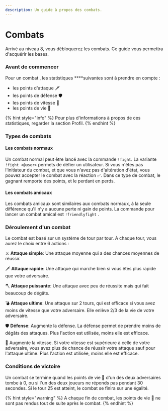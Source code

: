 ```yaml
---
description: Un guide à propos des combats.
---
```


# Combats

Arrivé au niveau 8, vous débloquerez les combats. Ce guide vous permettra d'acquérir les bases.

### Avant de commencer 

Pour un combat , les  statistiques ****suivantes sont à prendre en compte :

* les points d'attaque 🗡 
* les points de défense  🛡 
* les points de vitesse 🚀 
* les points de vie 💙 

{% hint style="info" %}
Pour plus d'informations à propos de ces statistiques, regarder la section Profil.
{% endhint %}

### Types de combats 

#### Les combats normaux

Un combat normal peut être lancé avec la commande `!fight`. La variante `!fight <@user>` permets de défier un utilisateur. Si vous n'êtes pas l'initiateur du combat, et que vous n'avez pas d'altération d'état, vous pouvez accepter le combat avec la réaction ✅. Dans ce type de combat, le gagnant remporte des points, et le perdant en perds.

#### Les combats amicaux 

Les combats amicaux sont similaires aux combats normaux, à la seule différence qu'il n’y a aucune perte ni gain de points. La commande pour lancer un combat amical est `!friendlyfight` .

### Déroulement d'un combat 

Le combat est basé sur un système de tour par tour. A chaque tour, vous aurez le choix entre 6 actions :

⚔  **Attaque simple**: Une attaque moyenne qui a des chances moyennes de réussir.

🗡  **Attaque rapide**: Une attaque qui marche bien si vous êtes plus rapide que votre adversaire.

:axe:  **Attaque puissante**: Une attaque avec peu de réussite mais qui fait beaucoup de dégâts.

💣  **Attaque ultime**: Une attaque sur 2 tours, qui est efficace si vous avez moins de vitesse que votre adversaire. Elle enlève 2/3 de la vie de votre adversaire.

🛡  **Défense**: Augmente la défense. La défense permet de prendre moins de dégâts des attaques. Plus l'action est utilisée, moins elle est efficace.

🚀 Augmente la vitesse. Si votre vitesse est supérieure à celle de votre adversaire, vous avez plus de chance de réussir votre attaque sauf pour l'attaque ultime. Plus l'action est utilisée, moins elle est efficace.

### Conditions de victoire

 Un combat se termine quand les points de vie 💙 d'un des deux adversaires tombe à 0, ou si l'un des deux joueurs ne réponds pas pendant 30 secondes. Si le tour 25 est atteint, le combat se finira sur une égalité. 

{% hint style="warning" %}
A chaque fin de combat, les points de vie 💙 ne sont pas rendus tout de suite après  le combat.
{% endhint %}





